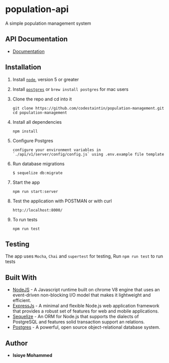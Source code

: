 # population-api
A simple population management system

## API Documentation
- [Documentation](https://documenter.getpostman.com/view/1969444/S11LscyV)


## Installation 
1. Install [`node`](https://nodejs.org/en/download/), version 5 or greater

2. Install [`postgres`](https://www.postgresql.org/download/) or `brew install postgres` for mac users

3. Clone the repo and cd into it

    ```
    git clone https://github.com/codestaintin/population-management.git
    cd population-management
    ```

4. Install all dependencies

    ```
    npm install
    ```

5. Configure Postgres

    ```
    configure your environment variables in
    `./api/v1/server/config/config.js` using .env.example file template
    ```

6.  Run database migrations

    ```
    $ sequelize db:migrate
    ```

7. Start the app

    ```
    npm run start:server
    ```

8. Test the application with POSTMAN or with curl

    ```
    http://localhost:8000/
    ```    

9. To run tests

    ```
    npm run test
    ```  

## Testing

The app uses `Mocha`, `Chai` and `supertest` for testing, 
Run `npm run test` to run tests


## Built With
* [NodeJS](https://nodejs.org/en/) - A Javascript runtime built on chrome V8 engine that uses an event-driven non-blocking I/O model that makes it lightweight and efficient.
* [ExpressJs](https://expressjs.com/) - A minimal and flexible Node.js web application framework that provides a robust set of features for web and mobile applications.
* [Sequelize](http://docs.sequelizejs.com/) - An ORM for Node.js that supports the dialects of PostgreSQL and features solid transaction support an relations.
* [Postgres](https://www.postgresql.org/) - A powerful, open source object-relational database system.

## Author

* **Isioye Mohammed**
